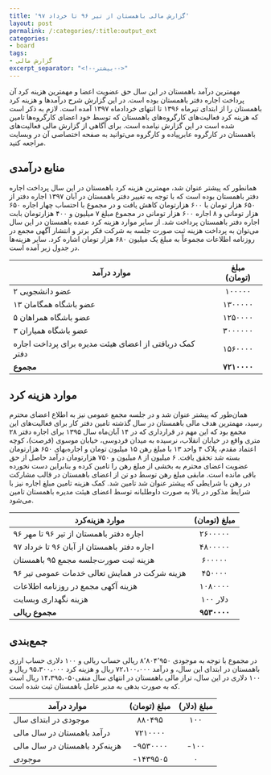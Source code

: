 ```yaml
---
title: 'گزارش مالی باهمستان از تیر ۹۶ تا خرداد ۹۷'
layout: post
permalink: /:categories/:title:output_ext
categories:
- board
tags:
- گزارش مالی
excerpt_separator: "<!--بیشتر-->"
---
```

مهمترین درآمد باهمستان در این سال حق عضویت اعضا و مهمترین هزینه کرد آن پرداخت اجاره دفتر باهمستان بوده است. در این گزارش شرح درآمدها و هزینه کرد باهمستان را از ابتدای تیرماه ۱۳۹۶ تا انتهای خردادماه ۱۳۹۷ آمده است. لازم به ذکر است که هزینه کرد فعالیت‌های کارگروه‌های باهمستان که توسط خود اعضای کارگروه‌ها تامین شده است در این گزارش نیامده است. برای آگاهی از گزارش مالی فعالیت‌های باهمستان در کارگروه عابرپیاده و کارگروه می‌توانید به صفحه اختصاصی آن در وبسایت مراجعه کنید.
## منابع درآمدی
همانطور که پیشتر عنوان شد، مهمترین هزینه کرد باهمستان در این سال پرداخت اجاره دفتر باهمستان بوده است که با توجه به تغییر دفتر باهمستان در آبان ۱۳۹۷ اجاره دفتر از ۶۵۰ هزار تومان با ۶۰۰ هزارتومان کاهش یافت و در مجموع با احتساب چهار اجاره ۶۵۰ هزار تومانی و ۸ اجاره ۶۰۰ هزار تومانی در مجموع مبلغ ۷ میلیون و ۴۰۰ هزارتومان بابت اجاره دفتر باهمستان پرداخت شد. از سایر موارد هزینه کرد عمده باهمستان در این سال می‌توان به پرداخت هزینه ثبت صورت جلسه به شرکت فکر برتر و انتشار آگهی مجمع در روزنامه اطلاعات مجموعاً به مبلغ یک میلیون ۶۸۰ هزار تومان اشاره کرد. سایر هزینه‌ها در جدول زیر آمده است.

| موارد درآمد	                 	| مبلغ (تومان) 	|
|--------------------------------	|:------------:	|
| ۲ عضو دانشجویی					|    ۱۰۰۰۰۰    	|
| ۱۳ عضو باشگاه همگامان            	|    ۱۳۰۰۰۰۰   	|
| ۵ عضو باشگاه همراهان             	|    ۱۲۵۰۰۰۰   	|
| ۳ عضو باشگاه همیاران	        	|    ۳۰۰۰۰۰۰   	|
| کمک دریافتی از اعضای هیئت مدیره برای پرداخت اجاره دفتر       	|    ۱۵۶۰۰۰۰   	|
| **مجموع**                       	|  **۷۲۱۰۰۰۰**  |

## موارد هزینه کرد
همان‌طور که پیشتر عنوان شد و در جلسه مجمع عمومی نیز به اطلاع اعضای محترم رسید، مهمترین هدف مالی باهمستان در سال گذشته تامین دفتر کار برای فعالیت‌های این مجمع بود که این مهم در قرارداری که در ۱۴ آبان‌ماه سال ۱۳۹۵ برای اجاره دفتر ۲۸ متری واقع در خیابان انقلاب، نرسیده به میدان فردوسی، خیابان موسوی (فرصت)، کوچه اعتماد مقدم، پلاک ۴ واحد ۱۳ با مبلغ رهن ۱۵ میلیون تومان و اجاره‌بهای ۶۵۰ هزارتومان بسته شد تحقق یافت. ۶ میلیون از ۸ میلیون و ۷۵۰ هزارتومان درآمد حاصل از حق عضویت اعضای محترم به بخشی از مبلغ رهن را تامین کرده و بنابراین دست نخورده باقی مانده است. مابقی مبلغ رهن توسط دو تن از اعضای باهمستان در قالب مشارکت در رهن با شرایطی که پیشتر عنوان شد تامین شد. کمک هزینه تامین مبلغ اجاره نیز با شرایط مذکور در بالا به صورت داوطلبانه توسط اعضای هیئت مدیره باهمستان تامین می‌شود.

| موارد هزینه‌کرد        			         	| مبلغ (تومان) 	|
|-------------------------------------------	|:------------:	|
| اجاره دفتر باهمستان از تیر ۹۶ تا مهر ۹۶		|    ۲۶۰۰۰۰۰   	|
| اجاره دفتر باهمستان از آبان ۹۶ تا خرداد ۹۷	|    ۴۸۰۰۰۰۰   	|
| هزینه ثبت صورت‌جلسه مجمع ۹۵ باهمستان			|    ۶۰۰۰۰۰    	|
| هزینه شرکت در همایش تعالی خدمات عمومی تیر ۹۶	|    ۴۵۰۰۰۰    	|
| هزینه آکهی مجمع در روزنامه اطلاعات				|    ۱۰۸۰۰۰۰   	|
| هزینه نگهداری وبسایت							|    ۱۰۰ دلار   	|
| **مجموع ریالی**                       		|  **۹۵۳۰۰۰۰**  |


## جمع‌بندی
در مجموع با توجه به موجودی ۸٬۸۰۴٬۹۵۰ ریالی حساب ریالی و ۱۰۰ دلاری حساب ارزی باهمستان در ابتدای این سال، و درآمد ۷۲،۱۰۰،۰۰۰ ریال و هزینه کرد ۹۵،۳۰۰،۰۰۰ ریال و ۱۰۰ دلاری در این سال، تراز مالی باهمستان در انتهای سال منفی۱۴،۳۹۵،۰۵۰ ریال است که به صورت بدهی به مدیر عامل باهمستان ثبت شده است.

| موارد درآمد	                 	| مبلغ (تومان) 		| 	مبلغ (دلار) 		|
|--------------------------------	|:---------------:	|:---------------:	|
| موجودی در ابتدای سال             	| 	۸۸۰۴۹۵	 		| 		۱۰۰	 		|
| درآمد باهمستان در سال مالی       	| 	۷۲۱۰۰۰۰	 		| 			 		|
| هزینه‌کرد باهمستان در سال مالی    	| 	-۹۵۳۰۰۰۰		| 		-۱۰۰ 		|
| _موجودی_					    	| 	-۱۴۳۹۵۰۵		| 		۰	 		|